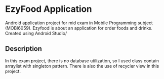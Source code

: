 # EzyFood Application
Android application project for mid exam in Mobile Programming subject (MOBI6059). Ezyfood is about an application for order foods and drinks. Created using Android Studio/

## Description
In this exam project, there is no database utilization, so I used class contain arraylist with singleton pattern. There is also the use of recycler view in this project.
